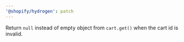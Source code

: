 ```yaml
---
'@shopify/hydrogen': patch
---
```


Return `null` instead of empty object from `cart.get()` when the cart id is invalid.
